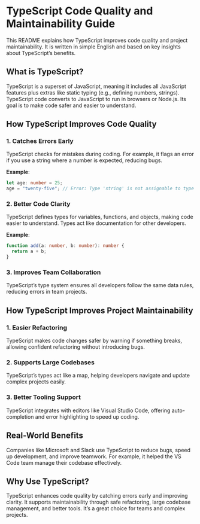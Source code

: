 # TypeScript Code Quality and Maintainability Guide

This README explains how TypeScript improves code quality and project maintainability. It is written in simple English and based on key insights about TypeScript’s benefits.

## What is TypeScript?

TypeScript is a superset of JavaScript, meaning it includes all JavaScript features plus extras like static typing (e.g., defining numbers, strings). TypeScript code converts to JavaScript to run in browsers or Node.js. Its goal is to make code safer and easier to understand.

## How TypeScript Improves Code Quality

### 1. Catches Errors Early
TypeScript checks for mistakes during coding. For example, it flags an error if you use a string where a number is expected, reducing bugs.

**Example**:
```typescript
let age: number = 25;
age = "twenty-five"; // Error: Type 'string' is not assignable to type 'number'
```

### 2. Better Code Clarity
TypeScript defines types for variables, functions, and objects, making code easier to understand. Types act like documentation for other developers.

**Example**:
```typescript
function add(a: number, b: number): number {
  return a + b;
}
```

### 3. Improves Team Collaboration
TypeScript’s type system ensures all developers follow the same data rules, reducing errors in team projects.

## How TypeScript Improves Project Maintainability

### 1. Easier Refactoring
TypeScript makes code changes safer by warning if something breaks, allowing confident refactoring without introducing bugs.

### 2. Supports Large Codebases
TypeScript’s types act like a map, helping developers navigate and update complex projects easily.

### 3. Better Tooling Support
TypeScript integrates with editors like Visual Studio Code, offering auto-completion and error highlighting to speed up coding.

## Real-World Benefits
Companies like Microsoft and Slack use TypeScript to reduce bugs, speed up development, and improve teamwork. For example, it helped the VS Code team manage their codebase effectively.

## Why Use TypeScript?
TypeScript enhances code quality by catching errors early and improving clarity. It supports maintainability through safe refactoring, large codebase management, and better tools. It’s a great choice for teams and complex projects.
